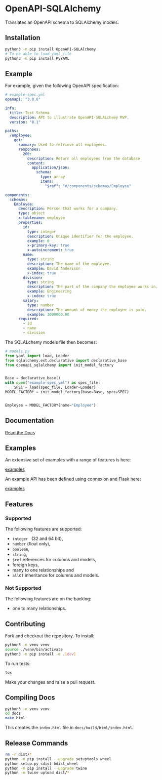 # OpenAPI-SQLAlchemy
Translates an OpenAPI schema to SQLAlchemy models.

## Installation
```bash
python3 -m pip install OpenAPI-SQLAlchemy
# To be able to load yaml file
python3 -m pip install PyYAML
```

## Example

For example, given the following OpenAPI specification:

```yaml
# example-spec.yml
openapi: "3.0.0"

info:
  title: Test Schema
  description: API to illustrate OpenAPI-SQLALchemy MVP.
  version: "0.1"

paths:
  /employee:
    get:
      summary: Used to retrieve all employees.
      responses:
        200:
          description: Return all employees from the database.
          content:
            application/json:
              schema:
                type: array
                items:
                  "$ref": "#/components/schemas/Employee"

components:
  schemas:
    Employee:
      description: Person that works for a company.
      type: object
      x-tablename: employee
      properties:
        id:
          type: integer
          description: Unique identifier for the employee.
          example: 0
          x-primary-key: true
          x-autoincrement: true
        name:
          type: string
          description: The name of the employee.
          example: David Andersson
          x-index: true
        division:
          type: string
          description: The part of the company the employee works in.
          example: Engineering
          x-index: true
        salary:
          type: number
          description: The amount of money the employee is paid.
          example: 1000000.00
      required:
        - id
        - name
        - division
```

The SQLALchemy models file then becomes:
```python
# models.py
from yaml import load, Loader
from sqlalchemy.ext.declarative import declarative_base
from openapi_sqlalchemy import init_model_factory


Base = declarative_base()
with open("example-spec.yml") as spec_file:
    SPEC = load(spec_file, Loader=Loader)
MODEL_FACTORY = init_model_factory(base=Base, spec=SPEC)


Employee = MODEL_FACTORY(name="Employee")

```

## Documentation
[Read the Docs](https://openapi-sqlalchemy.readthedocs.io/en/latest/)

## Examples

An extensive set of examples with a range of features is here:

[examples](examples)

An example API has been defined using connexion and Flask here:

[examples](examples/app)

## Features
### Supported
The following features are supported:
- `integer ` (32 and 64 bit),
- `number` (float only),
- `boolean`,
- `string`,
- `$ref` references for columns and models,
- foreign keys,
- many to one relationships and
- `allOf` inheritance for columns and models.

### Not Supported
The following features are on the backlog:
- one to many relationships.

## Contributing
Fork and checkout the repository. To install:
```bash
python3 -m venv venv
source ./venv/bin/activate
python3 -m pip install -e .[dev]
```
To run tests:
```bash
tox
```
Make your changes and raise a pull request.

## Compiling Docs
```bash
python3 -m venv venv
cd docs
make html
```
This creates the `index.html` file in `docs/build/html/index.html`.

## Release Commands
```bash
rm -r dist/*
python -m pip install --upgrade setuptools wheel
python setup.py sdist bdist_wheel
python -m pip install --upgrade twine
python -m twine upload dist/*
```
